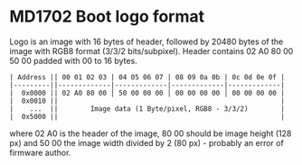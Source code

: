 # MD1702 Boot logo format #
Logo is an image with 16 bytes of header, followed by 20480 bytes of the image
with RGB8 format (3/3/2 bits/subpixel). Header contains 02 A0 80 00 50 00 padded
with 00 to 16 bytes.

```
| Address || 00 01 02 03 | 04 05 06 07 | 08 09 0a 0b | 0c 0d 0e 0f |
|---------||-------------|-------------|-------------|-------------|
|  0x0000 || 02 A0 80 00 │ 50 00 00 00 │ 00 00 00 00 │ 00 00 00 00 |
|  0x0010 ||                                                       |
|    ...  ||        Image data (1 Byte/pixel, RGB8 - 3/3/2)        |
|  0x5000 ||                                                       |
```
where 02 A0 is the header of the image, 80 00 should be image height (128 px) and
50 00 the image width divided by 2 (80 px) - probably an error of firmware author.
